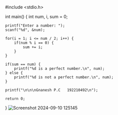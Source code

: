 #include <stdio.h>

int main() {
    int num, i, sum = 0;

    printf("Enter a number: ");
    scanf("%d", &num);

    for(i = 1; i <= num / 2; i++) {
        if(num % i == 0) {
            sum += i;
        }
    }

    if(sum == num) {
        printf("%d is a perfect number.\n", num);
    } else {
        printf("%d is not a perfect number.\n", num);
    }

    printf("\n\n\nGnanesh P.C   192210492\n");

    return 0;
}
![Screenshot 2024-09-10 125145](https://github.com/user-attachments/assets/3671790b-c5bc-469b-93d4-eebbc01ccf8a)
